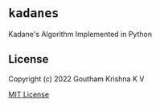 # `kadanes`

Kadane's Algorithm Implemented in Python

## License

Copyright (c) 2022 Goutham Krishna K V

[MIT License](LICENSE)
